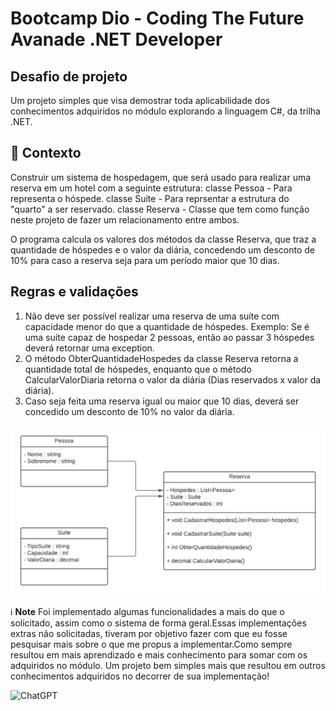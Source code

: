 # Bootcamp Dio - Coding The Future Avanade .NET Developer

## Desafio de projeto
Um projeto simples que visa demostrar toda aplicabilidade dos conhecimentos adquiridos no módulo explorando a linguagem C#, da trilha .NET.

## 🎯 Contexto
Construir um sistema de hospedagem, que será usado para realizar uma reserva em um hotel com a seguinte estrutura:
  classe Pessoa -  Para representa o hóspede.
  classe Suíte  -  Para reprsentar  a estrutura do "quarto" a ser reservado.
  classe Reserva - Classe que tem como função neste projeto de fazer um relacionamento entre ambos.

O programa  calcula os valores dos métodos da classe Reserva, que traz a quantidade de hóspedes e o valor da diária, concedendo um desconto de 10% para caso a reserva seja para um período maior que 10 dias.

## Regras e validações
1. Não deve ser possível realizar uma reserva de uma suíte com capacidade menor do que a quantidade de hóspedes. Exemplo: Se é uma suíte capaz de hospedar 2 pessoas, então ao passar 3 hóspedes deverá retornar uma exception.
2. O método ObterQuantidadeHospedes da classe Reserva retorna a quantidade total de hóspedes, enquanto que o método CalcularValorDiaria retorna o valor da diária (Dias reservados x valor da diária).
3. Caso seja feita uma reserva igual ou maior que 10 dias, deverá ser concedido um desconto de 10% no valor da diária.


![Diagrama de classe estacionamento](diagrama_classe_hotel.png)

 ℹ️ **Note**
   Foi implementado algumas funcionalidades a mais do que o solicitado, assim como o sistema de forma geral.Essas implementações extras não solicitadas, tiveram por objetivo fazer com que eu fosse pesquisar mais sobre o que me propus a implementar.Como sempre resultou em mais aprendizado e mais conhecimento para somar com os adquiridos no módulo. Um projeto bem simples mais que resultou em outros conhecimentos adquiridos no decorrer de sua implementação!

   ![ChatGPT](https://github.com/AdrianoProfileAdsCloud/Bootcamp-Dio-Coding-The-Future-Avanade-DotNet-Developer-Sistema-de-Hospedagem-de-um-Hotel-no-CSharp/blob/main/Sistema%20de%20Hospedagem%20de%20um%20Hotel%20no%20c%23.png)
